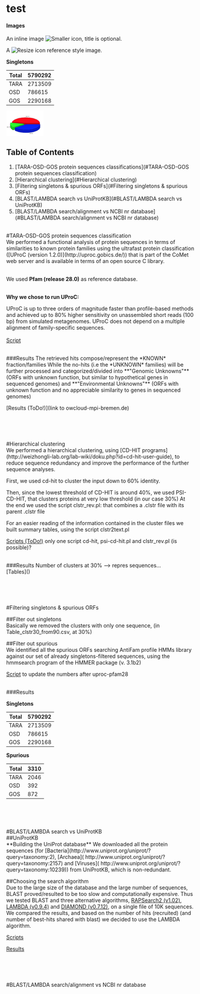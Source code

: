 # test
#### Images

An inline image ![Smaller icon](http://25.io/smaller/favicon.ico "Title here"), title is optional.

A ![Resize icon][2] reference style image.

[2]: http://resizesafari.com/favicon.ico "Title"


**Singletons**           
                        
Total | 5790292        
------| -------
TARA  | 2713509
OSD   | 786615
GOS   | 2290168

<img src="https://github.com/ChiaraVanni/test/blob/master/singletons_div_3D.png" width="100">

## Table of Contents
1. [TARA-OSD-GOS protein sequences classifications](#TARA-OSD-GOS protein sequences classification)
2. [Hierarchical clustering](#Hierarchical clustering)
3. [Filtering singletons & spurious ORFs](#Filtering singletons & spurious ORFs)
4. [BLAST/LAMBDA search vs UniProtKB](#BLAST/LAMBDA search vs UniProtKB)
5. [BLAST/LAMBDA search/alignment vs NCBI nr database](#BLAST/LAMBDA search/alignment vs NCBI nr database)
<br><br>

<div id='TARA-OSD-GOS protein sequences classification'/>
#TARA-OSD-GOS protein sequences classification
<br> 
We performed a functional analysis of protein sequences in terms of similarities to known protein families using the ultrafast protein classification ([UProC (version 1.2.0)](http://uproc.gobics.de/)) that is part of the CoMet web server and is available in terms of an open source C library.
<br> <br>

We used **Pfam (release 28.0)** as reference database.
<br> <br>


**Why we chose to run UProC:**

UProC is up to three orders of magnitude faster than profile-based methods and achieved up to 80% higher sensitivity on unassembled short reads (100 bp) from simulated metagenomes. UProC does not depend on a multiple alignment of family-specific sequences.
<br> <br>
[Script](https://github.com/ChiaraVanni/TARA-OSD-GOS-UNKNOWNS/blob/master/Processing_data/UProCvsPfam28.sh)

<br> 
###Results
The retrieved hits compose/represent the *KNOWN* fraction/families
While the no-hits (i.e the *UNKNOWN* families) will be further processed and categorized/divided into **"Genomic Unknowns"** (ORFs with unknown function, but similar to hypothetical genes in sequenced genomes) and **"Environmental Unknowns"** (ORFs with unknown function and no appreciable similarity to genes in sequenced genomes)
<br>

[Results (ToDo!)](link to owcloud-mpi-bremen.de)

<br> <br> <br>
<div id='Hierarchical clustering'/>
#Hierarchical clustering
<br> 
We performed a hierarchical clustering, using [CD-HIT programs](http://weizhongli-lab.org/lab-wiki/doku.php?id=cd-hit-user-guide), to reduce sequence redundancy and improve the performance of the further sequence analyses.

First, we used cd-hit to cluster the input down to 60% identity.

Then, since the lowest threshold of CD-HIT is around 40%, we used PSI-CD-HIT, that clusters proteins at very low threshold (in our case 30%)
At the end we used the script clstr_rev.pl: that combines a .clstr file with its parent .clstr file

For an easier reading of the information contained in the cluster files we built summary tables, using the script clstr2text.pl 

[Scripts (ToDo!)]() only one script cd-hit, psi-cd-hit.pl and clstr_rev.pl (is possible)?

<br> 
###Results
Number of clusters at 30% --> repres sequences...
<br>
[Tables]()


<br> <br> <br>
<div id='Filtering singletons & spurious ORFs'/>
#Filtering singletons & spurious ORFs
<br>

##Filter out singletons
<br>
Basically we removed the clusters with only one sequence, (in Table_clstr30_from90.csv, at 30%)


##Filter out spurious
<br>
We identified all the spurious ORFs searching AntiFam profile HMMs library against our set of already singletons-filtered sequences, using the hmmsearch program of the HMMER package (v. 3.1b2)


[Script]() to update the numbers after uproc-pfam28

<br> 
###Results

**Singletons**                             

Total | 5790292
------| -------
TARA  | 2713509
OSD   | 786615
GOS   | 2290168


**Spurious**

Total | 3310
------| -------
TARA  | 2046
OSD   | 392
GOS   | 872


<br> <br><br> 
<div id='BLAST/LAMBDA search vs UniProtKB'/>
#BLAST/LAMBDA search vs UniProtKB
<br>
##UniProtKB
<br>
**Building the UniProt database**
We downloaded all the protein sequences (for [Bacteria](http://www.uniprot.org/uniprot/?query=taxonomy:2), [Archaea]( http://www.uniprot.org/uniprot/?query=taxonomy:2157) and [Viruses]( http://www.uniprot.org/uniprot/?query=taxonomy:10239)) from UniProtKB, which is non-redundant.

##Choosing the search algorithm
<br>
Due to the large size of the database and the large number of sequences, BLAST proved/resulted to be too slow and computationally expensive.
Thus we tested BLAST and three alternative algorithms, [RAPSearch2 (v1.02)](http://omics.informatics.indiana.edu/mg/RAPSearch2/), [LAMBDA (v0.9.4)](https://seqan.github.io/lambda/) and [DIAMOND (v0.7.12)](https://github.com/bbuchfink/diamond), on a single file of 10K sequences.
We compared the results, and based on the number of hits (recruited) (and number of best-hits shared with blast) we decided to use the LAMBDA algorithm.

[Scripts]()

[Results]()

<br> <br> <br>
<div id='BLAST/LAMBDA search vs NCBI nr database'/>
#BLAST/LAMBDA search/alignment vs NCBI nr database

